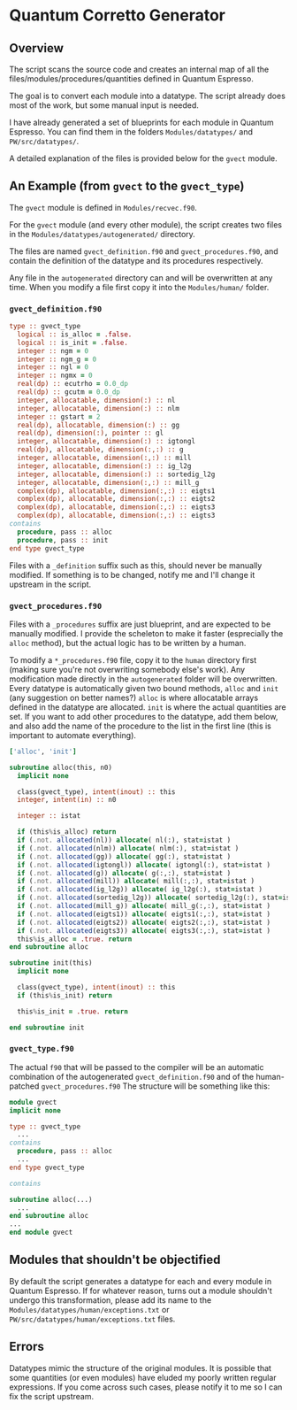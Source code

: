 # Quantum Corretto Generator

## Overview
The script scans the source code and creates an internal map of all the files/modules/procedures/quantities defined in Quantum Espresso.

The goal is to convert each module into a datatype. The script already does most of the work, but some manual input is needed.

I have already generated a set of blueprints for each module in Quantum Espresso. You can find them in the folders `Modules/datatypes/` and `PW/src/datatypes/`.

A detailed explanation of the files is provided below for the `gvect` module.

## An Example (from `gvect` to the `gvect_type`)
The `gvect` module is defined in `Modules/recvec.f90`.

For the `gvect` module (and every other module), the script creates two files in the `Modules/datatypes/autogenerated/` directory.

The files are named `gvect_definition.f90` and `gvect_procedures.f90`, and contain the definition of the datatype and its procedures respectively.

Any file in the `autogenerated` directory can and will be overwritten at any time. When you modify a file first copy it into the `Modules/human/` folder.

### `gvect_definition.f90`
```fortran
type :: gvect_type
  logical :: is_alloc = .false.
  logical :: is_init = .false.
  integer :: ngm = 0
  integer :: ngm_g = 0
  integer :: ngl = 0
  integer :: ngmx = 0
  real(dp) :: ecutrho = 0.0_dp
  real(dp) :: gcutm = 0.0_dp
  integer, allocatable, dimension(:) :: nl
  integer, allocatable, dimension(:) :: nlm
  integer :: gstart = 2
  real(dp), allocatable, dimension(:) :: gg
  real(dp), dimension(:), pointer :: gl
  integer, allocatable, dimension(:) :: igtongl
  real(dp), allocatable, dimension(:,:) :: g
  integer, allocatable, dimension(:,:) :: mill
  integer, allocatable, dimension(:) :: ig_l2g
  integer, allocatable, dimension(:) :: sortedig_l2g
  integer, allocatable, dimension(:,:) :: mill_g
  complex(dp), allocatable, dimension(:,:) :: eigts1
  complex(dp), allocatable, dimension(:,:) :: eigts2
  complex(dp), allocatable, dimension(:,:) :: eigts3
  complex(dp), allocatable, dimension(:,:) :: eigts3
contains
  procedure, pass :: alloc
  procedure, pass :: init
end type gvect_type
```
Files with a `_definition` suffix such as this, should never be manually modified. If something is to be changed, notify me and I'll change it upstream in the script.

### `gvect_procedures.f90`
Files with a `_procedures` suffix are just blueprint, and are expected to be manually modified. I provide the scheleton to make it faster (esprecially the `alloc` method), but the actual logic has to be written by a human.

To modify a `*_procedures.f90` file, copy it to the `human` directory first (making sure you're not overwriting somebody else's work).
Any modification made directly in the `autogenerated` folder will be overwritten.
Every datatype is automatically given two bound methods, `alloc` and `init` (any suggestion on better names?)
`alloc` is where allocatable arrays defined in the datatype are allocated.
`init` is where the actual quantities are set.
If you want to add other procedures to the datatype, add them below, and also add the name of the procedure to the list in the first line (this is important to automate everything).

```fortran
['alloc', 'init']

subroutine alloc(this, n0)
  implicit none

  class(gvect_type), intent(inout) :: this
  integer, intent(in) :: n0

  integer :: istat

  if (this%is_alloc) return
  if (.not. allocated(nl)) allocate( nl(:), stat=istat )
  if (.not. allocated(nlm)) allocate( nlm(:), stat=istat )
  if (.not. allocated(gg)) allocate( gg(:), stat=istat )
  if (.not. allocated(igtongl)) allocate( igtongl(:), stat=istat )
  if (.not. allocated(g)) allocate( g(:,:), stat=istat )
  if (.not. allocated(mill)) allocate( mill(:,:), stat=istat )
  if (.not. allocated(ig_l2g)) allocate( ig_l2g(:), stat=istat )
  if (.not. allocated(sortedig_l2g)) allocate( sortedig_l2g(:), stat=istat )
  if (.not. allocated(mill_g)) allocate( mill_g(:,:), stat=istat )
  if (.not. allocated(eigts1)) allocate( eigts1(:,:), stat=istat )
  if (.not. allocated(eigts2)) allocate( eigts2(:,:), stat=istat )
  if (.not. allocated(eigts3)) allocate( eigts3(:,:), stat=istat )
  this%is_alloc = .true. return
end subroutine alloc

subroutine init(this)
  implicit none

  class(gvect_type), intent(inout) :: this
  if (this%is_init) return

  this%is_init = .true. return

end subroutine init
```

### `gvect_type.f90`
The actual `f90` that will be passed to the compiler will be an automatic combination of the autogenerated `gvect_definition.f90` and of the human-patched `gvect_procedures.f90`
The structure will be something like this:
```fortran
module gvect
implicit none

type :: gvect_type
  ...
contains
  procedure, pass :: alloc
  ...
end type gvect_type

contains

subroutine alloc(...)
  ...
end subroutine alloc
...
end module gvect
```

## Modules that shouldn't be objectified
By default the script generates a datatype for each and every module in Quantum Espresso.
If for whatever reason, turns out a module shouldn't undergo this transformation, please add its name to the `Modules/datatypes/human/exceptions.txt` or `PW/src/datatypes/human/exceptions.txt` files.

## Errors
Datatypes mimic the structure of the original modules. It is possible that some quantities (or even modules) have eluded my poorly written regular expressions. If you come across such cases, please notify it to me so I can fix the script upstream.

